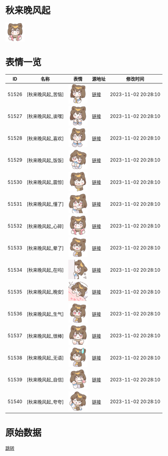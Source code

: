 # 秋来晚风起

<img src="./cover.png" height="60" alt="cover" />

# 表情一览

|ID|名称|表情|源地址|修改时间|
|----|----|----|----|----|
|51526|[秋来晚风起_苦恼]|<img src="./pic/051526_%5B秋来晚风起_苦恼%5D.png" height="60" alt="苦恼"/>|[链接](https://i0.hdslb.com/bfs/garb/db15c3d8c6d2a6a6e508d97e74d67eb45712664a.png)|2023-11-02 20:28:10|
|51527|[秋来晚风起_诶嘿]|<img src="./pic/051527_%5B秋来晚风起_诶嘿%5D.png" height="60" alt="诶嘿"/>|[链接](https://i0.hdslb.com/bfs/garb/2c0351be72b8f5468fd4dd55835274ef7a1f86c4.png)|2023-11-02 20:28:10|
|51528|[秋来晚风起_喜欢]|<img src="./pic/051528_%5B秋来晚风起_喜欢%5D.png" height="60" alt="喜欢"/>|[链接](https://i0.hdslb.com/bfs/garb/dd2976a502058a53e4b0db207c45142f394bb349.png)|2023-11-02 20:28:10|
|51529|[秋来晚风起_饭饭]|<img src="./pic/051529_%5B秋来晚风起_饭饭%5D.png" height="60" alt="饭饭"/>|[链接](https://i0.hdslb.com/bfs/garb/a238df6202ce32346ee67214abc287a3dc73bed0.png)|2023-11-02 20:28:10|
|51530|[秋来晚风起_震惊]|<img src="./pic/051530_%5B秋来晚风起_震惊%5D.png" height="60" alt="震惊"/>|[链接](https://i0.hdslb.com/bfs/garb/fe78a0d44ce6a50ac9c263b2cb0fc55825a7d9a3.png)|2023-11-02 20:28:10|
|51531|[秋来晚风起_懂了]|<img src="./pic/051531_%5B秋来晚风起_懂了%5D.png" height="60" alt="懂了"/>|[链接](https://i0.hdslb.com/bfs/garb/0f82d44f5ac8c605373c3ff793c4851bd6fc3963.png)|2023-11-02 20:28:10|
|51532|[秋来晚风起_心碎]|<img src="./pic/051532_%5B秋来晚风起_心碎%5D.png" height="60" alt="心碎"/>|[链接](https://i0.hdslb.com/bfs/garb/affa34d8d9cc055534d39db5552a4a2cae18e2c3.png)|2023-11-02 20:28:10|
|51533|[秋来晚风起_晕了]|<img src="./pic/051533_%5B秋来晚风起_晕了%5D.png" height="60" alt="晕了"/>|[链接](https://i0.hdslb.com/bfs/garb/09b402165e61981907058eecb281caba313a661d.png)|2023-11-02 20:28:10|
|51534|[秋来晚风起_在吗]|<img src="./pic/051534_%5B秋来晚风起_在吗%5D.png" height="60" alt="在吗"/>|[链接](https://i0.hdslb.com/bfs/garb/75a7f6f79d12f0b6dc4e0a90a1934c0d83daee16.png)|2023-11-02 20:28:10|
|51535|[秋来晚风起_晚安]|<img src="./pic/051535_%5B秋来晚风起_晚安%5D.png" height="60" alt="晚安"/>|[链接](https://i0.hdslb.com/bfs/garb/147799952b6244c3b8f44dac25656d39e3b54243.png)|2023-11-02 20:28:10|
|51536|[秋来晚风起_生气]|<img src="./pic/051536_%5B秋来晚风起_生气%5D.png" height="60" alt="生气"/>|[链接](https://i0.hdslb.com/bfs/garb/e1cc14cf6f2738baf81de808af1ecdff206c5241.png)|2023-11-02 20:28:10|
|51537|[秋来晚风起_很棒]|<img src="./pic/051537_%5B秋来晚风起_很棒%5D.png" height="60" alt="很棒"/>|[链接](https://i0.hdslb.com/bfs/garb/fea70c4eafc8211235cfab6ca08dc428562ca3e8.png)|2023-11-02 20:28:10|
|51538|[秋来晚风起_无语]|<img src="./pic/051538_%5B秋来晚风起_无语%5D.png" height="60" alt="无语"/>|[链接](https://i0.hdslb.com/bfs/garb/aa4cf6d8e6b0795b3503e6f3ced584ca68846780.png)|2023-11-02 20:28:10|
|51539|[秋来晚风起_自信]|<img src="./pic/051539_%5B秋来晚风起_自信%5D.png" height="60" alt="自信"/>|[链接](https://i0.hdslb.com/bfs/garb/b2dc6e3067253402b7c3df0a93f856908830809f.png)|2023-11-02 20:28:10|
|51540|[秋来晚风起_夸夸]|<img src="./pic/051540_%5B秋来晚风起_夸夸%5D.png" height="60" alt="夸夸"/>|[链接](https://i0.hdslb.com/bfs/garb/61aa05e5c17f94df927d7c30b340c1fc920c72db.png)|2023-11-02 20:28:10|

# 原始数据

[跳转](./raw.json)

